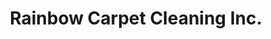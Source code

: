 ---
title: "Rainbow Carpet Cleaning Inc."
url: /albany/rainbow-carpet-cleaning-inc/
shop: carpet
---